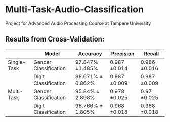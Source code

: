 # Multi-Task-Audio-Classification
Project for Advanced Audio Processing Course at Tampere University

## Results from Cross-Validation:

|              | Model               | Accuracy  | Precision | Recall
|--------------|---------------------|-----------|-----------|----------
| Single-Task  |Gender Classification |  97.847% &plusmn;1.485% | 0.987 &plusmn;0.014 | 0.986 &plusmn;0.016
|              | Digit Classification  |  98.671% &plusmn; 0.862% | 0.987 &plusmn;0.009 | 0.987 &plusmn;0.009
| Multi-Task   | Gender Classification  |  95.84% &plusmn; 2.898% | 0.978 &plusmn;0.025 | 0.97 &plusmn;0.025
|              | Digit Classification  |  96.766% &plusmn; 1.805% | 0.968 &plusmn;0.018 | 0.968 &plusmn;0.018
